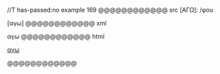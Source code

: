 //T has-passed:no
example 169
@@@@@@@@@@@@ src
[ΑΓΩ]: /φου

[αγω]
@@@@@@@@@@@@ xml
<?xml version="1.0" encoding="UTF-8"?>
<!DOCTYPE document SYSTEM "CommonMark.dtd">
<document xmlns="http://commonmark.org/xml/1.0">
  <paragraph>
    <link destination="/φου" title="">
      <text>αγω</text>
    </link>
  </paragraph>
</document>
@@@@@@@@@@@@ html
<p><a href="/%CF%86%CE%BF%CF%85">αγω</a></p>
@@@@@@@@@@@@
